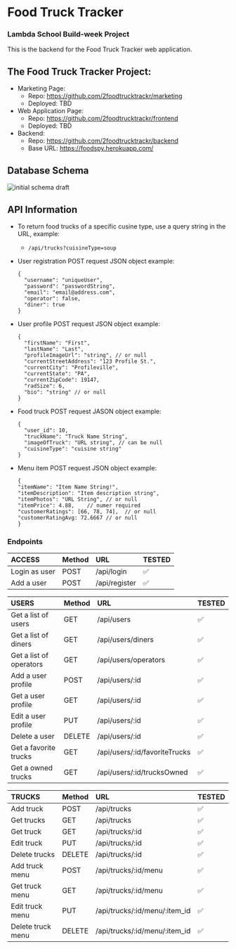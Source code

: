 # Food Truck Tracker

### Lambda School Build-week Project

This is the backend for the Food Truck Tracker web application.

## The Food Truck Tracker Project:

- Marketing Page:
  - Repo: https://github.com/2foodtrucktrackr/marketing
  - Deployed: TBD
- Web Application Page:
  - Repo: https://github.com/2foodtrucktrackr/frontend
  - Deployed: TBD
- Backend:
  - Repo: https://github.com/2foodtrucktrackr/backend
  - Base URL: https://foodspy.herokuapp.com/

## Database Schema

![initial schema draft](https://lh3.googleusercontent.com/pw/ACtC-3eygg48nsFTMv7iBopuWGQyEPbGPucsBfDqWpL039s0NmEPQcWhyQemo4o_YPq-4o0PSXZ8eSZT6V_YgsJFnUfR9KY4D98H5a1pPDuw4Sp7vObdXtUAaFBqHXG2K-rEfEhqSD62wGZSdfQY9Of1-_K-wA=w1293-h1044-no?authuser=0 "Food Truck Tracker Schema")

## API Information

- To return food trucks of a specific cusine type, use a query string in the URL, example:

  - `/api/trucks?cuisineType=soup`

- User registration POST request JSON object example:

  ```
  {
    "username": "uniqueUser",
    "password": "passwordString",
    "email": "email@address.com",
    "operator": false,
    "diner": true
  }
  ```

- User profile POST request JSON object example:

  ```
  {
    "firstName": "First",
    "lastName": "Last",
    "profileImageUrl": "string", // or null
    "currentStreetAddress": "123 Profile St.",
    "currentCity": "Profileville",
    "currentState": "PA",
    "currentZipCode": 19147,
    "radSize": 6,
    "bio": "string" // or null
  }
  ```

- Food truck POST request JASON object example:

  ```
  {
    "user_id": 10,
    "truckName": "Truck Name String",
    "imageOfTruck": "URL string", // can be null
    "cuisineType": "cuisine string"
  }
  ```

- Menu item POST request JSON object example:
  ```
  {
  "itemName": "Item Name String!",
  "itemDescription": "Item description string",
  "itemPhotos": "URL String", // or null
  "itemPrice": 4.88,	// numer required
  "customerRatings": [66, 78, 74],	// or null
  "customerRatingAvg: 72.6667 // or null
  }
  ```
  <!-- ✅ -->

### Endpoints

| ACCESS        | Method | URL           | TESTED |
| :------------ | :----- | :------------ | :----- |
| Login as user | POST   | /api/login    | ✅     |
| Add a user    | POST   | /api/register | ✅     |

| USERS                   | Method | URL                           | TESTED |
| :---------------------- | :----- | :---------------------------- | :----- |
| Get a list of users     | GET    | /api/users                    | ✅     |
| Get a list of diners    | GET    | /api/users/diners             | ✅     |
| Get a list of operators | GET    | /api/users/operators          | ✅     |
| Add a user profile      | POST   | /api/users/:id                | ✅     |
| Get a user profile      | GET    | /api/users/:id                | ✅     |
| Edit a user profile     | PUT    | /api/users/:id                | ✅     |
| Delete a user           | DELETE | /api/users/:id                | ✅     |
| Get a favorite trucks   | GET    | /api/users/:id/favoriteTrucks | ✅     |
| Get a owned trucks      | GET    | /api/users/:id/trucksOwned    | ✅     |

| TRUCKS            | Method | URL                           | TESTED |
| :---------------- | :----- | :---------------------------- | :----- |
| Add truck         | POST   | /api/trucks                   | ✅     |
| Get trucks        | GET    | /api/trucks                   | ✅     |
| Get truck         | GET    | /api/trucks/:id               | ✅     |
| Edit truck        | PUT    | /api/trucks/:id               | ✅     |
| Delete trucks     | DELETE | /api/trucks/:id               | ✅     |
| Add truck menu    | POST   | /api/trucks/:id/menu          | ✅     |
| Get truck menu    | GET    | /api/trucks/:id/menu          | ✅     |
| Edit truck menu   | PUT    | /api/trucks/:id/menu/:item_id | ✅     |
| Delete truck menu | DELETE | /api/trucks/:id/menu/:item_id | ✅     |
